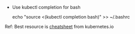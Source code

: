  - Use kubectl completion for bash

    echo "source <(kubectl completion bash)" >> ~/.bashrc


Ref: Best resource is [cheatsheet](https://kubernetes.io/docs/reference/kubectl/cheatsheet/) from kubernetes.io
<!--stackedit_data:
eyJoaXN0b3J5IjpbLTE5NzkwNTI3OThdfQ==
-->